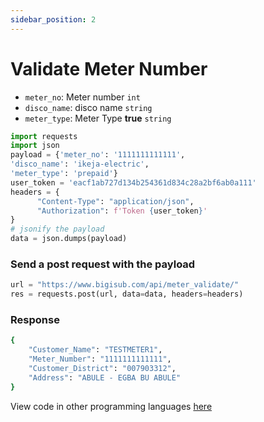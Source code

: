 ```yaml
---
sidebar_position: 2
---
```


# Validate Meter Number


- `meter_no`: Meter number `int`
- `disco_name`: disco name `string`
- `meter_type`: Meter Type **true** `string`

```python
import requests
import json
payload = {'meter_no': '1111111111111',
'disco_name': 'ikeja-electric',
'meter_type': 'prepaid'}
user_token = 'eacf1ab727d134b254361d834c28a2bf6ab0a111'
headers = {
      "Content-Type": "application/json",
      "Authorization": f'Token {user_token}'
} 
# jsonify the payload
data = json.dumps(payload)

```

### Send a post request with the payload

```python
url = "https://www.bigisub.com/api/meter_validate/"
res = requests.post(url, data=data, headers=headers)
```

### Response 

```bash
{
    "Customer_Name": "TESTMETER1",
    "Meter_Number": "1111111111111",
    "Customer_District": "007903312",
    "Address": "ABULE - EGBA BU ABULE"
}
```

View code in other programming languages [here](https://documenter.getpostman.com/view/18149105/2s93CRJqgM#b9b1e802-d90a-4c4e-a96f-61aae9dbcd99)